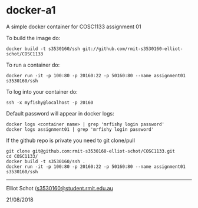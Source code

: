 docker-a1
==========

A simple docker container for COSC1133 assignment 01

To build the image do:

```
docker build -t s3530160/ssh git://github.com/rmit-s3530160-elliot-schot/COSC1133
```

To run a container do:

```
docker run -it -p 100:80 -p 20160:22 -p 50160:80 --name assignment01 s3530160/ssh
```

To log into your container do:

```
ssh -x myfishy@localhost -p 20160
```

Default password will appear in docker logs:

```
docker logs <container name> | grep 'mrfishy login password'
docker logs assignment01 | grep 'mrfishy login password'
```

If the github repo is private you need to git clone/pull

```
git clone git@github.com:rmit-s3530160-elliot-schot/COSC1133.git
cd COSC1133/
docker build -t s3530160/ssh .
docker run -it -p 100:80 -p 20160:22 -p 50160:80 --name assignment01 s3530160/ssh
```

-----------

Elliot Schot (s3530160@student.rmit.edu.au

21/08/2018
